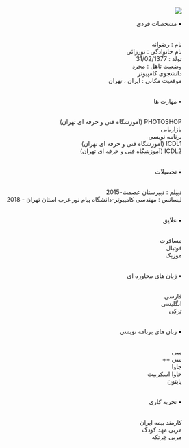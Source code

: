 <div dir="rtl">
<img src="https://camo.githubusercontent.com/5b655bb487f7f4dda535c48939ff3ec2affcdbd456194763dd91487e254b4f98/687474703a2f2f7331352e7069636f66696c652e636f6d2f66696c652f383430393832353231382f4d59584a5f32303230313030333030303233323239325f736176652e6a7067">
<br>

▪️ مشخصات فردی

<br>
نام : رضوانه 
<br>
نام خانوادگی : نورزائی
<br>
تولد : 31/02/1377
<br>
وضعیت تاهل : مجرد 
<br>
دانشجوی کامپیوتر 
<br>
موقعیت مکانی : ایران ، تهران 
<br>
<br>

▪️ مهارت ها

<br>
PHOTOSHOP (آموزشگاه فنی و حرفه ای تهران)
<br>
بازاریابی
<br>
برنامه نویسی
<br>
ICDL1 (آموزشگاه فنی و حرفه ای تهران)
<br>
ICDL2 (آموزشگاه فنی و حرفه ای تهران)
<br>
<br>

▪️ تحصیلات

<br>
دیپلم : دبیرستان عصمت-2015
<br>
لیسانس : مهندسی کامپیوتر-دانشگاه پیام نور غرب استان تهران - 2018
<br>
<br>

▪️ علایق

<br>
مسافرت
<br>
فوتبال
<br>
موزیک
<br>
<br>

▪️ زبان های محاوره ای

<br>
فارسی
<br>
انگلیسی
<br>
ترکی
<br>
<br>

▪️ زبان های برنامه نویسی

<br>
سی
<br>
سی ++
<br>
جاوا
<br>
جاوا اسکریپت
<br>
پایتون
<br>
<br>

▪️ تجربه کاری 

<br>
کارمند بیمه ایران 
<br>
مربی مهد کودک 
<br>
مربی چرتکه 


